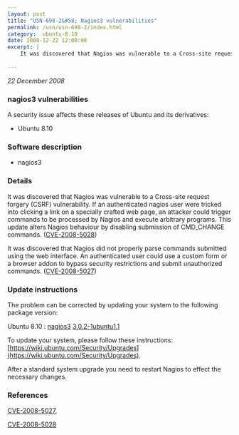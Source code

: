 ```yaml
---
layout: post
title: "USN-698-2&#58; Nagios3 vulnerabilities"
permalink: /usn/usn-698-2/index.html
category:  ubuntu-8.10
date: 2008-12-22 12:00:00
excerpt: |
    It was discovered that Nagios was vulnerable to a Cross-site request forgery (CSRF) vulnerability. If an authenticated nagios user were tricked into clicking a link on a specially crafted web page, an attacker could trigger commands to be processed by Nagios and execute arbitrary programs. This update alters Nagios behaviour by disabling submission of CMD_CHANGE commands. ([CVE-2008-5028](http://people.ubuntu.com/~ubuntu-security/cve/CVE-2008-5028))
    
--- 
```

 
 

*22 December 2008*

### nagios3 vulnerabilities

A security issue affects these releases of Ubuntu and its derivatives:

* Ubuntu 8.10

### Software description

* nagios3 

### Details

It was discovered that Nagios was vulnerable to a Cross-site request forgery (CSRF) vulnerability. If an authenticated nagios user were tricked into clicking a link on a specially crafted web page, an attacker could trigger commands to be processed by Nagios and execute arbitrary programs. This update alters Nagios behaviour by disabling submission of CMD_CHANGE commands. ([CVE-2008-5028](http://people.ubuntu.com/~ubuntu-security/cve/CVE-2008-5028))

It was discovered that Nagios did not properly parse commands submitted using the web interface. An authenticated user could use a custom form or a browser addon to bypass security restrictions and submit unauthorized commands. ([CVE-2008-5027](http://people.ubuntu.com/~ubuntu-security/cve/CVE-2008-5027)) 

### Update instructions

The problem can be corrected by updating your system to the following package version:

Ubuntu 8.10
 : [nagios3](https://launchpad.net/ubuntu/+source/nagios3) <span> [3.0.2-1ubuntu1.1](https://launchpad.net/ubuntu/+source/nagios3/3.0.2-1ubuntu1.1) </span> 

To update your system, please follow these instructions: [https://wiki.ubuntu.com/Security/Upgrades](https://wiki.ubuntu.com/Security/Upgrades).

After a standard system upgrade you need to restart Nagios to effect the necessary changes. 

### References

 
 [CVE-2008-5027](http://people.ubuntu.com/~ubuntu-security/cve/CVE-2008-5027), 

 [CVE-2008-5028](http://people.ubuntu.com/~ubuntu-security/cve/CVE-2008-5028)
 

